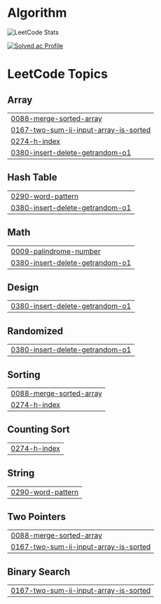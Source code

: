 # Algorithm

![LeetCode Stats](https://leetcard.jacoblin.cool/603080?theme=nord&font=Noto%20Sans%20Gothic)

[![Solved.ac Profile](http://mazassumnida.wtf/api/generate_badge?boj=gusxo1820)](https://solved.ac/gusxo1820)

<!---LeetCode Topics Start-->
# LeetCode Topics
## Array
|  |
| ------- |
| [0088-merge-sorted-array](https://github.com/HyeonTee/Solved/tree/master/0088-merge-sorted-array) |
| [0167-two-sum-ii-input-array-is-sorted](https://github.com/HyeonTee/Solved/tree/master/0167-two-sum-ii-input-array-is-sorted) |
| [0274-h-index](https://github.com/HyeonTee/Solved/tree/master/0274-h-index) |
| [0380-insert-delete-getrandom-o1](https://github.com/HyeonTee/Solved/tree/master/0380-insert-delete-getrandom-o1) |
## Hash Table
|  |
| ------- |
| [0290-word-pattern](https://github.com/HyeonTee/Solved/tree/master/0290-word-pattern) |
| [0380-insert-delete-getrandom-o1](https://github.com/HyeonTee/Solved/tree/master/0380-insert-delete-getrandom-o1) |
## Math
|  |
| ------- |
| [0009-palindrome-number](https://github.com/HyeonTee/Solved/tree/master/0009-palindrome-number) |
| [0380-insert-delete-getrandom-o1](https://github.com/HyeonTee/Solved/tree/master/0380-insert-delete-getrandom-o1) |
## Design
|  |
| ------- |
| [0380-insert-delete-getrandom-o1](https://github.com/HyeonTee/Solved/tree/master/0380-insert-delete-getrandom-o1) |
## Randomized
|  |
| ------- |
| [0380-insert-delete-getrandom-o1](https://github.com/HyeonTee/Solved/tree/master/0380-insert-delete-getrandom-o1) |
## Sorting
|  |
| ------- |
| [0088-merge-sorted-array](https://github.com/HyeonTee/Solved/tree/master/0088-merge-sorted-array) |
| [0274-h-index](https://github.com/HyeonTee/Solved/tree/master/0274-h-index) |
## Counting Sort
|  |
| ------- |
| [0274-h-index](https://github.com/HyeonTee/Solved/tree/master/0274-h-index) |
## String
|  |
| ------- |
| [0290-word-pattern](https://github.com/HyeonTee/Solved/tree/master/0290-word-pattern) |
## Two Pointers
|  |
| ------- |
| [0088-merge-sorted-array](https://github.com/HyeonTee/Solved/tree/master/0088-merge-sorted-array) |
| [0167-two-sum-ii-input-array-is-sorted](https://github.com/HyeonTee/Solved/tree/master/0167-two-sum-ii-input-array-is-sorted) |
## Binary Search
|  |
| ------- |
| [0167-two-sum-ii-input-array-is-sorted](https://github.com/HyeonTee/Solved/tree/master/0167-two-sum-ii-input-array-is-sorted) |
<!---LeetCode Topics End-->